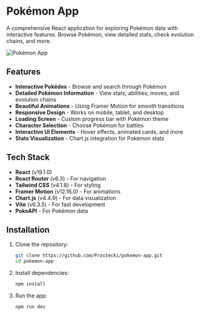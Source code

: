 # Pokémon App

A comprehensive React application for exploring Pokémon data with interactive features. Browse Pokémon, view detailed stats, check evolution chains, and more.

![Pokémon App](https://pokeapi.co/static/pokeapi_256.png)

## Features

- **Interactive Pokédex** - Browse and search through Pokémon
- **Detailed Pokémon Information** - View stats, abilities, moves, and evolution chains
- **Beautiful Animations** - Using Framer Motion for smooth transitions
- **Responsive Design** - Works on mobile, tablet, and desktop
- **Loading Screen** - Custom progress bar with Pokémon theme
- **Character Selection** - Choose Pokémon for battles
- **Interactive UI Elements** - Hover effects, animated cards, and more
- **Stats Visualization** - Chart.js integration for Pokémon stats

## Tech Stack

- **React** (v19.1.0)
- **React Router** (v6.3) - For navigation
- **Tailwind CSS** (v4.1.8) - For styling
- **Framer Motion** (v12.16.0) - For animations
- **Chart.js** (v4.4.9) - For data visualization
- **Vite** (v6.3.5) - For fast development
- **PokeAPI** - For Pokémon data

## Installation

1. Clone the repository:
   ```bash
   git clone https://github.com/Prostecki/pokemon-app.git
   cd pokemon-app
   ```
2. Install dependencies:
   ```bash
   npm install
   ```
3. Run the app:
   ```bash
   npm run dev
   ```
